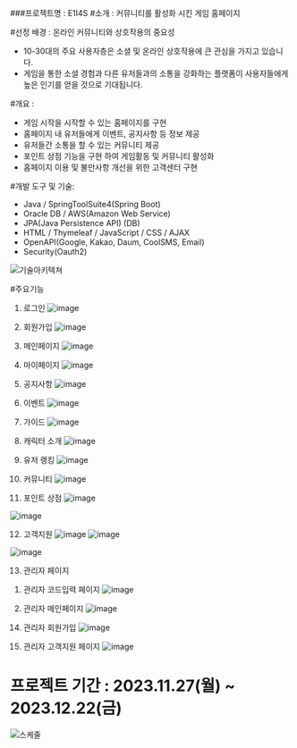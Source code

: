 ###프로젝트명 : E1I4S
#소개 : 커뮤니티를 활성화 시킨 게임 홈페이지

#선정 배경 : 온라인 커뮤니티와 상호작용의 중요성
- 10-30대의 주요 사용자층은 소셜 및 온라인 상호작용에 큰 관심을 가지고 있습니다.
- 게임을 통한 소셜 경험과 다른 유저들과의 소통을 강화하는 플랫폼이 사용자들에게 높은 인기를 얻을 것으로 기대됩니다.

#개요 : 
- 게임 시작을 시작할 수 있는 홈페이지를 구현
- 홈페이지 내 유저들에게 이벤트, 공지사항 등 정보 제공
- 유저들간 소통을 할 수 있는 커뮤니티 제공
- 포인트 상점 기능을 구현 하여 게임활동 및 커뮤니티 활성화
- 홈페이지 이용 및 불만사항 개선을 위한 고객센터 구현


#개발 도구 및 기술:
- Java / SpringToolSuite4(Spring Boot) 
- Oracle DB / AWS(Amazon Web Service)
- JPA(Java Persistence API) (DB)
- HTML / Thymeleaf / JavaScript / CSS / AJAX
- OpenAPI(Google, Kakao, Daum, CoolSMS, Email)
- Security(Oauth2)



![기술아키텍쳐](https://github.com/WOWzip/SemiProject_E1I4S/assets/142926896/08e1f065-3ce1-4d24-844b-8bc5198b170b)




#주요기능
1. 로그인
![image](https://github.com/WOWzip/SemiProject_E1I4S/assets/142926896/328fd432-786e-4212-b4d1-63233d99c8a8)
   
2. 회원가입
![image](https://github.com/WOWzip/SemiProject_E1I4S/assets/142926896/2ed53764-865d-4527-933c-071224c5d67a)

3. 메인페이지
![image](https://github.com/WOWzip/SemiProject_E1I4S/assets/142926896/60708539-0183-41bd-b2a5-cac7767ff11b)

4. 마이페이지
![image](https://github.com/WOWzip/SemiProject_E1I4S/assets/142926896/41f1b0ed-7a22-4a1a-8141-57d403b2b44f)

5. 공지사항
![image](https://github.com/WOWzip/SemiProject_E1I4S/assets/142926896/3e7a727b-5453-4d15-b6bb-c3929d4171d0)

6. 이벤트
![image](https://github.com/WOWzip/SemiProject_E1I4S/assets/142926896/388e76b5-da95-4e7f-9838-9c92c07ef9c0)

7. 가이드
![image](https://github.com/WOWzip/SemiProject_E1I4S/assets/142926896/a31d2ea2-5037-42e9-9576-88a3c038a403)
  
8. 캐릭터 소개
![image](https://github.com/WOWzip/SemiProject_E1I4S/assets/142926896/d68cda88-dfe6-46bd-9780-5e8d2c49c6dc)

9. 유저 랭킹
![image](https://github.com/WOWzip/SemiProject_E1I4S/assets/142926896/54d4e3dd-910e-4b17-a515-70446f9d13c0)

10. 커뮤니티
![image](https://github.com/WOWzip/SemiProject_E1I4S/assets/142926896/68d369cf-8a88-4eb2-affe-ed4110133335)


11. 포인트 상점
![image](https://github.com/WOWzip/SemiProject_E1I4S/assets/142926896/1b97e5b1-d41c-4bf4-b184-12e7c3fe89a2)

![image](https://github.com/WOWzip/SemiProject_E1I4S/assets/142926896/9dc84fea-335e-411d-97f8-e9c853b1c6f4)


12. 고객지원
![image](https://github.com/WOWzip/SemiProject_E1I4S/assets/142926896/440f310e-4147-4214-a502-6e808d9134fe)
![image](https://github.com/WOWzip/SemiProject_E1I4S/assets/142926896/0661b1be-18f4-4ff1-aaf8-f8bcbf39d45c)

![image](https://github.com/WOWzip/SemiProject_E1I4S/assets/142926896/5d6db887-86e7-4e52-834f-3baf55d70dfe)


13. 관리자 페이지
1) 관리자 코드입력 페이지 
![image](https://github.com/WOWzip/SemiProject_E1I4S/assets/142926896/ec95423e-50ac-486e-bee1-529235cf930c)

2) 관리자 메인페이지 
![image](https://github.com/WOWzip/SemiProject_E1I4S/assets/142926896/b734f371-7958-4f86-9881-1ced7eaf7f4e)



14. 관리자 회원가입
![image](https://github.com/WOWzip/SemiProject_E1I4S/assets/142926896/343abc44-b208-4eca-80bc-866b78c2bfd0)


15. 관리자 고객지원 페이지
![image](https://github.com/WOWzip/SemiProject_E1I4S/assets/142926896/916adacc-f6a5-43b7-9d29-f07b0c18c91d)
 


# 프로젝트 기간 : 2023.11.27(월) ~ 2023.12.22(금)

![스케줄](https://github.com/WOWzip/SemiProject_E1I4S/assets/142926896/8a36ad04-8d68-4aff-9939-1afea5bea0c0)



